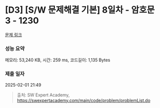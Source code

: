 # [D3] [S/W 문제해결 기본] 8일차 - 암호문3 - 1230 

[문제 링크](https://swexpertacademy.com/main/code/problem/problemDetail.do?contestProbId=AV14zIwqAHwCFAYD) 

### 성능 요약

메모리: 53,240 KB, 시간: 259 ms, 코드길이: 1,135 Bytes

### 제출 일자

2025-02-01 21:49



> 출처: SW Expert Academy, https://swexpertacademy.com/main/code/problem/problemList.do